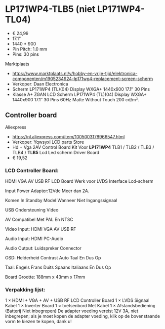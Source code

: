 # LP171WP4-TLB5 (niet LP171WP4-TL04)

* € 24,99
* 17.1"
* 1440 * 900
* Pin Pitch: 1.0 mm
* Pins: 30 pins

Marktplaats
* https://www.marktplaats.nl/v/hobby-en-vrije-tijd/elektronica-componenten/m1905234924-lp171wp4-replacement-screen-scherm
* Verkoper: Daan Electronica
* Scherm LP171WP4 (TL)(04) Display WXGA+ 1440x900 17.1″ 30 Pins
* Klasse A+ ZGAN LCD Scherm LP171WP4 (TL)(04) Display WXGA+ 1440x900 17.1″ 30 Pins 60Hz Matte Without Touch 200 cd/m².

## Controller board

Aliexpress
* https://nl.aliexpress.com/item/1005003178966547.html
* Verkoper: Yqwsyxl LCD parts Store
* Hd + Vga 2AV Control Board Kit Voor **LP171WP4** TLB1 / TLB2 / TLB3 / TLB4 / **TLB5** Lcd Led scherm Driver Board
* € 19,52

### LCD Controller Board:

HDMI VGA AV USB RF LCD Board Werk voor LVDS Interface Lcd-scherm

Input Power Adapter:12Vdc Meer dan 2A.

Komen In Standby Model Wanneer Niet Ingangssignaal

USB Ondersteuning Video

AV Compatibel Met PAL En NTSC

Video Input: HDMI VGA AV USB RF

Audio Input: HDMI PC-Audio

Audio Output: Luidspreker Connector

OSD: Helderheid Contrast Auto Taal En Dus Op

Taal: Engels Frans Duits Spaans Italiaans En Dus Op

Board Grootte: 188mm x 43mm x 17mm

### Verpakking lijst:

1 × HDMI + VGA + AV + USB RF LCD Controller Board
1 × LVDS Signaal Kabel
1 × Inverter Board
1 × toetsenbord Met Kabel
1 × Afstandsbediening (Batterij Niet inbegrepen)
De adapter voeding vereist 12V 3A, niet inbegrepen; als je moet kopen de adapter voeding, klik op de bovenstaande vorm te kiezen te kopen, dank u!